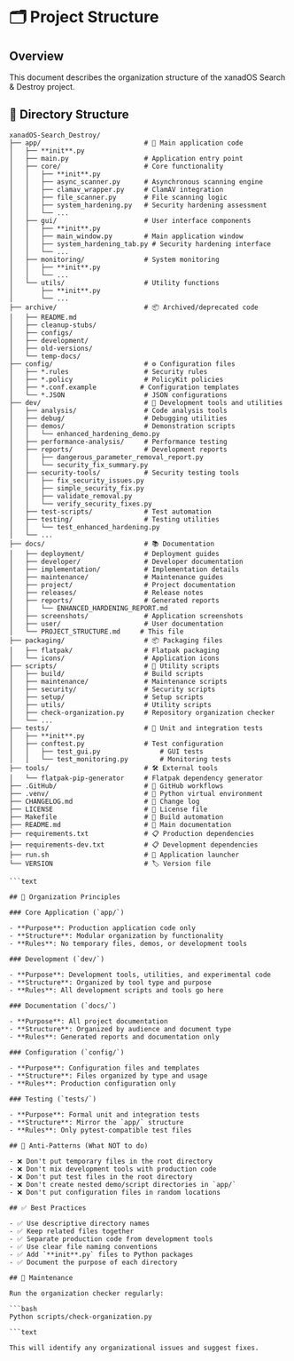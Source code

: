 # 🗂️ Project Structure

## Overview

This document describes the organization structure of the xanadOS Search & Destroy project.

## 📁 Directory Structure

```text
xanadOS-Search_Destroy/
├── app/                          # 🎯 Main application code
│   ├── **init**.py
│   ├── main.py                   # Application entry point
│   ├── core/                     # Core functionality
│   │   ├── **init**.py
│   │   ├── async_scanner.py      # Asynchronous scanning engine
│   │   ├── clamav_wrapper.py     # ClamAV integration
│   │   ├── file_scanner.py       # File scanning logic
│   │   ├── system_hardening.py   # Security hardening assessment
│   │   └── ...
│   ├── gui/                      # User interface components
│   │   ├── **init**.py
│   │   ├── main_window.py        # Main application window
│   │   ├── system_hardening_tab.py # Security hardening interface
│   │   └── ...
│   ├── monitoring/               # System monitoring
│   │   ├── **init**.py
│   │   └── ...
│   └── utils/                    # Utility functions
│       ├── **init**.py
│       └── ...
├── archive/                      # 📦 Archived/deprecated code
│   ├── README.md
│   ├── cleanup-stubs/
│   ├── configs/
│   ├── development/
│   ├── old-versions/
│   └── temp-docs/
├── config/                       # ⚙️ Configuration files
│   ├── *.rules                   # Security rules
│   ├── *.policy                  # PolicyKit policies
│   ├── *.conf.example           # Configuration templates
│   └── *.JSON                    # JSON configurations
├── dev/                          # 🔧 Development tools and utilities
│   ├── analysis/                 # Code analysis tools
│   ├── debug/                    # Debugging utilities
│   ├── demos/                    # Demonstration scripts
│   │   └── enhanced_hardening_demo.py
│   ├── performance-analysis/     # Performance testing
│   ├── reports/                  # Development reports
│   │   ├── dangerous_parameter_removal_report.py
│   │   └── security_fix_summary.py
│   ├── security-tools/           # Security testing tools
│   │   ├── fix_security_issues.py
│   │   ├── simple_security_fix.py
│   │   ├── validate_removal.py
│   │   └── verify_security_fixes.py
│   ├── test-scripts/             # Test automation
│   ├── testing/                  # Testing utilities
│   │   └── test_enhanced_hardening.py
│   └── ...
├── docs/                         # 📚 Documentation
│   ├── deployment/               # Deployment guides
│   ├── developer/                # Developer documentation
│   ├── implementation/           # Implementation details
│   ├── maintenance/              # Maintenance guides
│   ├── project/                  # Project documentation
│   ├── releases/                 # Release notes
│   ├── reports/                  # Generated reports
│   │   └── ENHANCED_HARDENING_REPORT.md
│   ├── screenshots/              # Application screenshots
│   ├── user/                     # User documentation
│   └── PROJECT_STRUCTURE.md     # This file
├── packaging/                    # 📦 Packaging files
│   ├── flatpak/                  # Flatpak packaging
│   └── icons/                    # Application icons
├── scripts/                      # 🔧 Utility scripts
│   ├── build/                    # Build scripts
│   ├── maintenance/              # Maintenance scripts
│   ├── security/                 # Security scripts
│   ├── setup/                    # Setup scripts
│   ├── utils/                    # Utility scripts
│   ├── check-organization.py     # Repository organization checker
│   └── ...
├── tests/                        # 🧪 Unit and integration tests
│   ├── **init**.py
│   ├── conftest.py               # Test configuration
│   │   ├── test_gui.py               # GUI tests
│   │   └── test_monitoring.py        # Monitoring tests
├── tools/                        # 🛠️ External tools
│   └── flatpak-pip-generator     # Flatpak dependency generator
├── .GitHub/                      # 🔄 GitHub workflows
├── .venv/                        # 🐍 Python virtual environment
├── CHANGELOG.md                  # 📝 Change log
├── LICENSE                       # 📄 License file
├── Makefile                      # 🔨 Build automation
├── README.md                     # 📖 Main documentation
├── requirements.txt              # 📋 Production dependencies
├── requirements-dev.txt          # 📋 Development dependencies
├── run.sh                        # 🚀 Application launcher
└── VERSION                       # 🏷️ Version file

```text

## 🎯 Organization Principles

### Core Application (`app/`)

- **Purpose**: Production application code only
- **Structure**: Modular organization by functionality
- **Rules**: No temporary files, demos, or development tools

### Development (`dev/`)

- **Purpose**: Development tools, utilities, and experimental code
- **Structure**: Organized by tool type and purpose
- **Rules**: All development scripts and tools go here

### Documentation (`docs/`)

- **Purpose**: All project documentation
- **Structure**: Organized by audience and document type
- **Rules**: Generated reports and documentation only

### Configuration (`config/`)

- **Purpose**: Configuration files and templates
- **Structure**: Files organized by type and usage
- **Rules**: Production configuration only

### Testing (`tests/`)

- **Purpose**: Formal unit and integration tests
- **Structure**: Mirror the `app/` structure
- **Rules**: Only pytest-compatible test files

## 🚫 Anti-Patterns (What NOT to do)

- ❌ Don't put temporary files in the root directory
- ❌ Don't mix development tools with production code
- ❌ Don't put test files in the root directory
- ❌ Don't create nested demo/script directories in `app/`
- ❌ Don't put configuration files in random locations

## ✅ Best Practices

- ✅ Use descriptive directory names
- ✅ Keep related files together
- ✅ Separate production code from development tools
- ✅ Use clear file naming conventions
- ✅ Add `**init**.py` files to Python packages
- ✅ Document the purpose of each directory

## 🔧 Maintenance

Run the organization checker regularly:

```bash
Python scripts/check-organization.py

```text

This will identify any organizational issues and suggest fixes.
